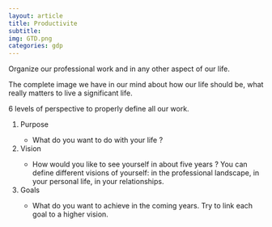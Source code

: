 ```yaml
---
layout: article
title: Productivite
subtitle: 
img: GTD.png
categories: gdp
---
```


<div class="body">
  <p>
    Organize our professional work and in any other aspect of our life.
  </p>
  <p>
    The complete image we have in our mind about how our life should be, what really matters to live a significant life.
  </p>
  <p>
    6 levels of perspective to properly define all our work.
  </p>
  <ol>
    <li>Purpose</li>
    <ul>
      <li>What do you want to do with your life ?</li>
    </ul>
    <li>Vision</li>
    <ul>
      <li>
        How would you like to see yourself in about five years ? You can define different visions of yourself: in the professional landscape, in your personal life, in your relationships.
      </li>
    </ul>
    <li>Goals</li>
    <ul>
      <li>
        What do you want to achieve in the coming years. Try to link each goal to a higher vision.
      </li>
    </ul>
  </ol>
</div>
